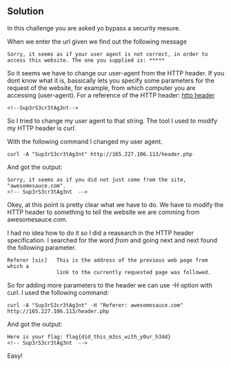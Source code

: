 ## Solution

In this challenge you are asked yo bypass a security mesure.

When we enter the url given we find out the following message
```
Sorry, it seems as if your user agent is not correct, in order to access this website. The one you supplied is: *****
```
So it seems we have to change our user-agent from the HTTP header. 
If you dont know what it is, bassically lets you specify some parameters for the request of the website,
for example, from which computer you are accessing (user-agent).
For a reference of the HTTP header: [http header](https://en.wikipedia.org/wiki/List_of_HTTP_header_field)
```
<!--Sup3rS3cr3tAg3nt-->
```
So I tried to change my user agent to that string. The tool I used to modify
my HTTP header is *curl*.

With the following command I changed my user agent.
```
curl -A "Sup3rS3cr3tAg3nt" http://165.227.106.113/header.php
```

And got the output:

```
Sorry, it seems as if you did not just come from the site, "awesomesauce.com".
<!-- Sup3rS3cr3tAg3nt  -->
```
Okey, at this point is pretty clear what we have to do. We have to modify
the HTTP header to something to tell the website we are comming from
awesomesauce.com.

I had no idea how to do it so I did a reasearch in the HTTP header specification.
I searched for the word *from* and going next and next found the following parameter.

```
Referer [sic] 	This is the address of the previous web page from which a 
                link to the currently requested page was followed.
```
So for adding more parameters to the header we can use -H option with curl.
I used the following command:
```
curl -A "Sup3rS3cr3tAg3nt" -H "Referer: awesomesauce.com"  http://165.227.106.113/header.php
```
And got the output:
```
Here is your flag: flag{did_this_m3ss_with_y0ur_h34d}
<!-- Sup3rS3cr3tAg3nt  -->
```
Easy!
